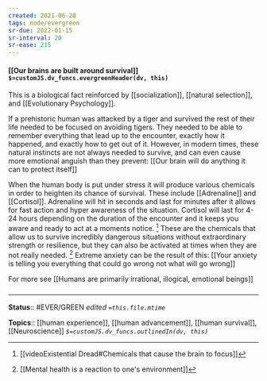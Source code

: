 ```yaml
---
created: 2021-06-20
tags: node/evergreen
sr-due: 2022-01-15
sr-interval: 20
sr-ease: 215
---
```


#### [[Our brains are built around survival]] `$=customJS.dv_funcs.evergreenHeader(dv, this)`

This is a biological fact reinforced by [[socialization]], [[natural selection]],  and [[Evolutionary Psychology]].

If a prehistoric human was attacked by a tiger and survived the rest of their life needed to be focused on avoiding tigers. They needed to be able to remember everything that lead up to the encounter, exactly how it happened, and exactly how to get out of it. However, in modern times, these natural instincts are not always needed to survive, and can even cause more emotional anguish than they prevent: [[Our brain will do anything it can to protect itself]] 

When the human body is put under stress it will produce various chemicals in order to heighten its chance of survival. These include [[Adrenaline]] and [[Cortisol]]. Adrenaline will hit in seconds and last for minutes after it allows for fast action and hyper awareness of the situation. Cortisol will last for 4-24 hours depending on the duration of the encounter and it keeps you aware and ready to act at a moments notice. [^2] These are the chemicals that allow us to survive incredibly dangerous situations without extraordinary strength or resilience, but they can also be activated at times when they are not really needed. [^3] Extreme anxiety can be the result of this: [[Your anxiety is telling you everything that could go wrong not what will go wrong]]

For more see [[Humans are primarily irrational, illogical, emotional beings]]

### <hr class="footnote"/>

**Status**:: #EVER/GREEN 
*edited `=this.file.mtime`*

**Topics**:: [[human experience]], [[human advancement]], [[human survival]], [[Neuroscience]] 
*`$=customJS.dv_funcs.outlinedIn(dv, this)`*

[^2]: [[videoExistential Dread#Chemicals that cause the brain to focus]]
[^3]: [[Mental health is a reaction to one's environment]]
